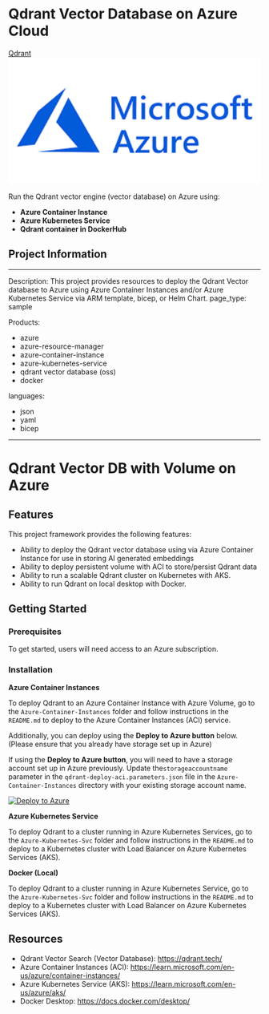# Qdrant Vector Database on Azure Cloud


[Qdrant](./img/Qdrant.png) ![Azure](./img/Azure.png)

Run the Qdrant vector engine (vector database) on Azure using:
- **Azure Container Instance**
- **Azure Kubernetes Service**
- **Qdrant container in DockerHub**

## Project Information
---
Description: This project provides resources to deploy the Qdrant Vector database to Azure using Azure Container Instances and/or Azure Kubernetes Service via ARM template, bicep, or Helm Chart.
page_type: sample

Products:
- azure
- azure-resource-manager
- azure-container-instance
- azure-kubernetes-service
- qdrant vector database (oss)
- docker

languages:
- json
- yaml
- bicep
---

# Qdrant Vector DB with Volume on Azure 

## Features
This project framework provides the following features:

* Ability to deploy the Qdrant vector database using via Azure Container Instance for use in storing AI generated embeddings 
* Ability to deploy persistent volume with ACI to store/persist Qdrant data
* Ability to run a scalable Qdrant cluster on Kubernetes with AKS. 
* Ability to run Qdrant on local desktop with Docker. 

## Getting Started

### Prerequisites

To get started, users will need access to an Azure subscription.

### Installation

**Azure Container Instances**

To deploy Qdrant to an Azure Container Instance with Azure Volume, go to the `Azure-Container-Instances` folder and follow instructions in the `README.md` to deploy to the Azure Container Instances (ACI) service.

Additionally, you can deploy using the **Deploy to Azure button** below. (Please ensure that you already have storage set up in Azure) 

If using the **Deploy to Azure button**, you will need to have a storage account set up in Azure previously. Update the`storageaccountname` parameter in the `qdrant-deploy-aci.parameters.json` file in the `Azure-Container-Instances` directory with your existing storage account name.

[![Deploy to Azure](https://aka.ms/deploytoazurebutton)](https%3A%2F%2Fraw.githubusercontent.com%2FAzure-Samples%2Fqdrant-azure%2Fdev-azure-multideploy%2FAzure-Container-Instances%2FARM-templates%2Fqdrant-deploy-aci-linkedstorage.json)

**Azure Kubernetes Service**

To deploy Qdrant to a cluster running in Azure Kubernetes Services, go to the `Azure-Kubernetes-Svc` folder and follow instructions in the `README.md` to deploy to a Kubernetes cluster with Load Balancer on Azure Kubernetes Services (AKS).

**Docker (Local)**

To deploy Qdrant to a cluster running in Azure Kubernetes Service, go to the `Azure-Kubernetes-Svc` folder and follow instructions in the `README.md` to deploy to a Kubernetes cluster with Load Balancer on Azure Kubernetes Services (AKS).

## Resources

- Qdrant Vector Search (Vector Database): https://qdrant.tech/
- Azure Container Instances (ACI): https://learn.microsoft.com/en-us/azure/container-instances/
- Azure Kubernetes Service (AKS): https://learn.microsoft.com/en-us/azure/aks/
- Docker Desktop: https://docs.docker.com/desktop/ 
